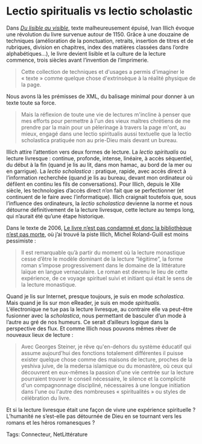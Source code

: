 # Lectio spiritualis vs lectio scholastic

Dans [*Du lisible au visible*](http://cercamon.wordpress.com/2005/02/13/du-lisible-au-visible-ivan-illich-paris-cerf-1991/), texte malheureusement épuisé, Ivan Illich évoque une révolution du livre survenue autour de 1150. Grâce à une douzaine de techniques (amélioration de la ponctuation, retraits, insertion de titres et de rubriques, division en chapitres, index des matières classées dans l’ordre alphabétiques…), le livre devient lisible et la culture de la lecture commence, trois siècles avant l’invention de l’imprimerie.<span id="more-9589"></span>

> Cette collection de techniques et d'usages a permis d'imaginer le « texte » comme quelque chose d'extrinsèque à la réalité physique de la page.

Nous avons là les prémisses de XML, du balisage minimal pour donner à un texte toute sa force.

> Mais la réflexion de toute une vie de lectures m'incline à penser que mes efforts pour permettre à l'un des vieux maîtres chrétiens de me prendre par la main pour un pèlerinage à travers la page m'ont, au mieux, engagé dans une lectio spiritualis aussi textuelle que la lectio scholastica pratiquée non au prie-Dieu mais devant un bureau.

Illich attire l’attention vers deux formes de lecture. La *lectio spiritualis* ou lecture livresque : continue, profonde, intense, linéaire, à accès séquentiel, du début à la fin (quand je lis au lit, dans mon hamac, au bord de la mer ou en garrigue). La *lectio scholastica* : pratique, rapide, avec accès direct à l’information recherchée (quand je lis au bureau, devant mon ordinateur où défilent en continu les fils de conversations). Pour Illich, depuis le XIIe siècle, les technologies d’accès direct n’on fait que se perfectionner (et continuent de le faire avec l’informatique). Illich craignait toutefois que, sous l’influence des ordinateurs, la *lectio scholastica* devienne la norme et nous détourne définitivement de la lecture livresque, cette lecture au temps long, qui n’aurait été qu’une étape historique.

Dans le texte de 2006, [Le livre n’est pas condamné et donc la bibliothèque n’est pas morte](http://bibliothecaire.wordpress.com/mots/bibliotheques-numeriques/4-le-livre-nest-pas-condamne-et-donc-la-bibliotheque-nest-pas-morte/), où j’ai trouvé la piste Illich, Michel Roland-Guill est moins pessimiste :

> Il est remarquable qu’à partir du moment où la lecture monastique cesse d’être le modèle dominant de la lecture “légitime”, la forme roman s’impose progressivement dans le domaine de la littérature laïque en langue vernaculaire. Le roman est devenu le lieu de cette expérience, de ce voyage spirituel suivi et initiant qui était le sens de la lecture monastique.

Quand je lis sur Internet, presque toujours, je suis en mode *scholastica*. Mais quand je lis sur mon eReader, je suis en mode *spiritualis*. L’électronique ne tue pas la lecture livresque, au contraire elle va peut-être fusionner avec la *scholastica*, nous permettant de basculer d’un mode à l’autre au gré de nos humeurs. Ce serait d’ailleurs logique dans la perspective des flux. Et comme Illich nous pouvons mêmes rêver de nouveaux lieux de lecture :

> Avec Georges Steiner, je rêve qu'en-dehors du système éducatif qui assume aujourd'hui des fonctions totalement différentes il puisse exister quelque chose comme des maisons de lecture, proches de la yeshiva juive, de la medersa islamique ou du monastère, où ceux qui découvrent en eux-mêmes la passion d'une vie centrée sur la lecture pourraient trouver le conseil nécessaire, le silence et la complicité d'un compagnonnage discipliné, nécessaires à une longue initiation dans l'une ou l'autre des nombreuses « spiritualités » ou styles de célébration du livre.

Et si la lecture livresque était une façon de vivre une expérience spirituelle ? L’humanité ne s’est-elle pas détournée de Dieu en se tournant vers les romans et les héros romanesques ?

Tags: Connecteur, NetLittérature